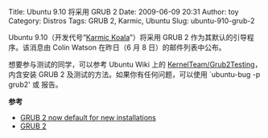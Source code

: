 Title: Ubuntu 9.10 将采用 GRUB 2
Date: 2009-06-09 20:31
Author: toy
Category: Distros
Tags: GRUB 2, Karmic, Ubuntu
Slug: ubuntu-910-grub-2

Ubuntu 9.10（开发代号“[Karmic
Koala](http://linuxtoy.org/archives/ubuntu-910-codename-announced-the-karmic-koala.html)”）将采用
GRUB 2 作为其默认的引导程序。该消息由 Colin Watson 在昨日（6 月 8
日）的邮件列表中公布。

想要参与测试的同学，可以参考 Ubuntu Wiki 上的
[KernelTeam/Grub2Testing](https://wiki.ubuntu.com/KernelTeam/Grub2Testing)，内含安装
GRUB 2 及测试的方法。如果你有任何问题，可以使用 `ubuntu-bug -p grub2'
或 报告。

**参考**

* [GRUB 2 now default for new
installations](https://lists.ubuntu.com/archives/ubuntu-devel-announce/2009-June/000573.html)  
* [GRUB 2](http://www.gnu.org/software/grub/grub-2.en.html)
